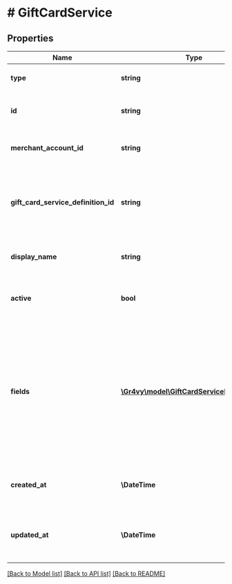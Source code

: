 # # GiftCardService

## Properties

Name | Type | Description | Notes
------------ | ------------- | ------------- | -------------
**type** | **string** | The type of this resource. | [optional]
**id** | **string** | The ID of this gift card service. | [optional]
**merchant_account_id** | **string** | The unique ID for a merchant account. | [optional]
**gift_card_service_definition_id** | **string** | The ID of the gift card service definition used to create this service. | [optional]
**display_name** | **string** | The custom name set for this service. | [optional]
**active** | **bool** | Defines if this service is currently active or not. | [optional]
**fields** | [**\Gr4vy\model\GiftCardServiceFieldsInner[]**](GiftCardServiceFieldsInner.md) | A list of fields, each containing a key-value pair for each field configured for this gift card service. Fields marked as &#x60;secret&#x60; are not returned. | [optional]
**created_at** | **\DateTime** | The date and time when this service was created. | [optional]
**updated_at** | **\DateTime** | The date and time when this service was last updated. | [optional]

[[Back to Model list]](../../README.md#models) [[Back to API list]](../../README.md#endpoints) [[Back to README]](../../README.md)
